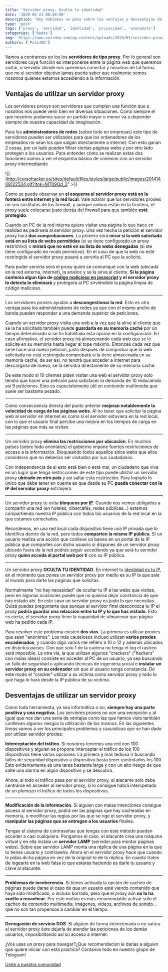 ```yaml
---
title: 'Servidor proxy. Oculta tu identidad'
date: '2020-04-21 08:48:00'
description: 'Hoy hablemos un poco sobre las ventajas y desventajas de utilizar un servidor proxy. Te espramos para saber tu opinion'
type: 'post'
tags: ['proxy', 'servidod', 'identidad', 'privacidad', 'anonimato']
categories: ['Redes']
img: 'https://www.vozidea.com/wp-content/uploads/2020/01/servidor-proxy-tipos.png'
authors: ['PatoJAD']
---
```


Vamos a centrarnos en los los **servidores de tipo proxy**. Por lo general son servidores cuya función es interponerse entre la página web que queremos visitar, o servidor donde nos queremos conectar y nosotros de tal forma que no el servidor objetivo jamas pueda saber que realmente somos nosotros quienes estamos accediendo a la información.

## Ventajas de utilizar un servidor proxy

Los servidores proxys son servidores que cumplen una función que a nosotros nos puede venir bien en diversas situaciones. Como siempre el que nosotros podamos sacar un partido mayor o menor va a depender siempre de nuestra capacidad de imaginación.

Para los **administradores de redes** (sobre todo en empresas) este tipo de servidores pueden ser utilizados para que los ordenadores de los empleados no sean los que salgan directamente a internet. Con esto ganan 2 cosas, por un lado pueden filtrar ciertas páginas webs y por otro lado protegen a los usuarios. Para entender cómo se realizan estas dos funciones vamos a ver el esquema básico de conexion con un servidor proxy intermediando

![](http://cursohacker.es/sites/default/files/styles/large/public/images/20141409122534.gif?itok=M709Qd_2" >}}

Como se puede observar en **el esquema el servidor proxy está en la fontera entre internet y la red local**. Vale aclarar que los servidores proxies no son sustitutos de los firewall, y aunque ambos están en la frontera, el proxy suele colocarse justo detrás del firewall para que también **esté protegido**.

Cuando un PC de la red interna quiere visitar una página lo que hace en realidad es pedírsela al servidor proxy. Una vez hecha la petición el servidor proxy hará **dos comprobaciones**. La primera será **mirar si la web solicitada está en su lista de webs permitidas** (si se tiene configurado un proxy restrictivo) o **mirará que no esté en su lista de webs denegadas** (si ste tiene configurado en modo permisivo). En el caso de que la web no esté restringida el servidor proxy pasará a servirla al PC que la solicitó.

Para poder servirla será el proxy quien se comunique con la web (ubicada en la red externa, internet), la analice y se la sirva al cliente. **Si la página contenía algun tipo de [código malicioso en javascript](/post/2020/04/el-papel-de-javascript-en-la-seguridad/) y el servidor proxy lo detecta lo eliminará** y protegerá al PC sirviéndole la página limpia de código malicioso.

---

Los servidores proxies ayudan a **descongestionar la red**. Esto es otra ventaja para los administradores de redes ya que con el mismo ancho de banda pueden responder a una demanda superior de peticiones.

Cuando un servidor proxy visita una web a la vez que la sirve al cliente que se la ha solicitado también puede **guardarla en su memoria caché** por un tiempo determinado si se ha habilitado esta opción en la configuración. En caso afirmativo, el servidor proxy irá almacenando cada web que se le solicite en su memoria hasta llegar al tope máximo. Entonces cada vez que se le hace una nueva petición, justo después de comprobar que la web solicitada no está restringida comprobará si la tiene almacenada en su memoria caché, de ser así, no tendrá que acceder a internet para descargarla de nuevo, se la servidrá directamente de su memoria caché.

De este modo si 10 clientes piden visitar una web el servidor proxy solo tendrá que hacer una petición para satisfacer la demanda de 10 reduciendo así 9 peticiones. Esto es especialemente útil en contenido multimedia que suele ser bastante pesado.

---

Como consecuencia directa del punto anterior **mejoran notablemente la velocidad de carga de las páginas webs**. Al no tener que solicitar la página web al servidor en internet es como si el servidor estuviera en la red local, con lo que el usuario final percibe una mejora en los tiempos de carga en las páginas que más se visitan.

---

Un servidor proxy **elimina las restricciones por ubicación**. En muchos países (sobre todo orientales) el gobierno impone fuertes restricciones de acceso a la información. Bloqueando todos aquellos sitios webs que ellos consideran que no deberían ser visitados por sus ciudadanos.

Con independencia de si esto está bien o está mal, un ciudadano que viva en un lugar que tenga restricciones de este tipo puede utilizar un servidor proxy **ubicado en otro país** y así saltar esta restricción. Para lograrlo lo único que debe tener en cuenta es que desde su PC **pueda conectar con la IP del servidor proxy** extranjero.

---

Un servidor proxy te evita **bloqueos por [IP](/post/2020/01/direcciones-ips-nuestra-huella-en-la-red/)**. Cuando nos vemos obligados a compartir una red (en hoteles, cibercafés, redes públicas...) estamos compartiendo nuestra IP pública con todos los usuarios de la red local en la que estamos conectados.

Recordemos, en una red local cada dispositivo tiene una IP privada que lo identifica dentro de la red, pero todos **comparten la misma IP pública**. Si un usuario realiza una acción que conlleve un baneo en un portal de la IP pública que compartes con dicho usuario si dispones de un servidor proxy ubicado fuera de la red podrás seguir accediendo ya que será tu servidor proxy **quien acceda al portal web por ti** con su IP pública.

---

Un servidor proxy **OCULTA TU IDENTIDAD**. En internet tu [identidad es tu IP](/post/2020/01/direcciones-ips-nuestra-huella-en-la-red/), en el momento que pones un servidor proxy por medio es su IP la que sale al mundo para darte las páginas que solicitas.

Normalmente "no hay necesidad" de ocultar tu IP a las webs que visitas, pero en algunas ocasiones puede que no quieras dejar constancia de que has estado ahí. En este caso un servidor proxy es justo lo que necesitas. Quizá puedas preguntarte que aunque el servidor final desconozca tu IP el proxy **podría guardar una relacción entre tu IP y lo que has vistado**. Esto es cierto, el servidor proxy tiene la capacidad de almacenar que página web ha pedido cada IP.

Para resolver este problema existen **dos vías**. La primera es utilizar proxies que sean "anónimos". Los más cautelosos incluso utilizan **varios proxies encadenados**, y cuando digo varios me refiero a 10 o 12 y además ubicados en distintos países. Con que solo 1 de la cadena no tenga el log el rastreo será imposible. La otra vía, la que utilizan algunos "crackers" ("hackers" con malas ideas) consiste en acceder al PC de un usuario, ya sea buscando un fallo de seguridad o aplicando técnicas de ingeniería social e **instalar un servidor proxy en su ordenador** sin que el usuario tenga constancia. De este modo el "cracker" utilizar a su víctima como servidor proxy y todo lo que haga lo hará desde la IP pública de su víctima.

## Desventajas de utilizar un servidor proxy

Como toda herramienta, ya sea informática o no, **siempre hay una parte positiva y una negativa**. Los serviores proxies no son una excepción y al igual que nos dan una serie de ventajas como las que hemos visto también conllevan algunos riesgos la utilización de los mismos. En las siguientes líneas vamos a ver los principales problemas y casuísticas que se han dado por utilizar servidor proxies:

**Interceptación del tráfico**. Si nosotros tenemos una red con 100 dispositivos y alguien se propone interceptar el tráfico de los 100 dispositivos tiene varias opciones. La primera y mas tediosa ir buscando fallos de seguridad dispositivo a dispositivo hasta tener controlados los 100. Esto evidentemente es una tarea bastante larga y con un alto riesgo de que salte una alarma en algún dispositivo y se descubra.

Ahora, si todo el tráfico pasa por el servidor proxy, el atacante solo debe centrarse en acceder al servidor proxy, si lo consigue habrá intercpetado _de un plumazo_ el tráfico de todos los dispositivos.

---

**Modificación de la información**. Si alguien con malas intenciones consigue acceso al servidor proxy, podrá ver las páginas que hay cacheadas en memoria, o modificar las reglas por las que se rige el servidor proxy, y **manipular las páginas que se entregan a los usuarios** finales.

Tengas el sistema de contraseñas que tengas con este método pueden acceder a casi cualquiera. Pongamos el caso, el atacante crea una máquina virtual y en ella instala un **servidor LAMP** (servidor para montar páginas webs). Sobre ese servidor LAMP monta una réplica de una página en la que tu tienes usuario y contraseña. Ahora en el servidor proxy hace que cuando le pidas dicha página en vez de la original te de la réplica. En cuanto trates de logearte en la web falsa lo que estarás haciendo es darle tu usuario y clave al atacante.

---

**Problemas de incoherencia**. Si tienes activada la opción de cacheo de páginas puede darse el caso de que un usuario esté viendo contenido que haya sido modificado, o incluso borrado, pero que el proxy aún **no lo ha vuelto a recachear**. Por este motivo es más recomendable activar solo el cacheo de contenido multimedia, imágenes, vídeos, archivos de sonido... que no son tan propensos a cambiar en el tiempo.

---

**Denegación de servicio DOS**. Si alguien de forma intencionada o no satura el servidor proxy éste dejaría de atender las peticiones de los demás usuarios, imposibilitando así su acceso a internet.

¿Vos usas un proxy para navegar?¿Que recomendacion le darias a alguien que quiere iniciar con esta practica? Contanos todo en nuestro grupo de Telegram!

[Unite a nuestra comunidad](https://t.me/PatoJADCommunity)
